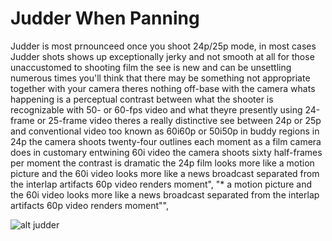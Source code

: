 # Judder When Panning
Judder is most prnounceed once you shoot 24p/25p mode, in most cases Judder shots shows up exceptionally jerky and not smooth at all for those unaccustomed to shooting film the see is new and can be unsettling numerous times you'll think that there may be something not appropriate together with your camera theres nothing off-base with the camera whats happening is a perceptual contrast between what the shooter is recognizable with 50- or 60-fps video and what theyre presently using 24-frame or 25-frame video theres a really distinctive see between 24p or 25p and conventional video too known as 60i60p or 50i50p in buddy regions in 24p the camera shoots twenty-four outlines each moment as a film camera does in customary entwining 60i video the camera shoots sixty half-frames per moment the contrast is dramatic the 24p film looks more like a motion picture and the 60i video looks more like a news broadcast separated from the interlap artifacts 60p video renders moment",
  "* a motion picture and the 60i video looks more like a news broadcast separated from the interlap artifacts 60p video renders moment"",
  
  ![alt judder](https://s3-us-west-2.amazonaws.com/s.cdpn.io/91525/potofgold.svg)
 
